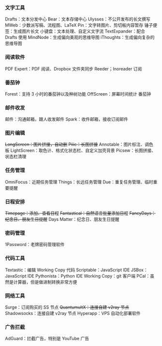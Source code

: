 ### 文字工具
Drafts：文本分发中心
Bear：文本存储中心
Ulysses：不公开发布的长文撰写
MWeb：少数派写稿、流程图、LaTeX
Pin：文字转图片、剪切板内容暂存
锤子便签：生成图片长文
小键盘：文本处理、自定义文字流
TextExpander：配合 Drafts 使用
MindNode：生成偏向美观的思维导图
iThoughts：生成偏向复杂的思维导图

### 阅读软件
PDF Expert：PDF 阅读、Dropbox 文件夹同步
Reeder；Inoreader 订阅

### 番茄钟
Forest：支持 3 小时的番茄钟以及种树功能
OffScreen：屏幕时间统计 番茄钟

### 邮件收发
邮件：沟通邮箱，跟人收发邮件
Spark：收件邮箱，接收订阅邮件

### 图片编辑
~~LongScreen：图片拼接，自动删~~
~~Piiic：长图拼接~~
Annotable：图片标注、调色板
LightScreen：取色计、格式化状态栏、自定义加壳背景
Picsew：长图拼接、状态栏清理

### 任务管理
OmniFocus：近期任务管理
Things：长远任务管理
Due：重复任务管理、临时重要提醒

### 日程安排
~~Timepage：添加、查看日程~~
~~Fantastical：自然语言批量添加日程~~
~~FancyDays：纪念日、朋友生日提醒~~
Days Matter：纪念日、朋友生日提醒

### 密码管理
1Password：老牌密码管理软件

### 代码工具
Textastic：编辑 Working Copy 代码
Scriptable：JavaScript IDE
JSBox：JavaScript IDE
Pythonista：Python IDE
Working Copy：git 客户端
PCal：虽然是计算器，但是做进制转换非常方便

### 网络工具
Surge：订阅购买的 SS 节点
~~QuantumultX：连接自建 v2ray 节点~~
Shadowsocks：连接自建 v2ray 节点
Hyperapp：VPS 自动化部署软件

### 广告拦截
AdGuard：拦截广告，特别是 YouTube 广告